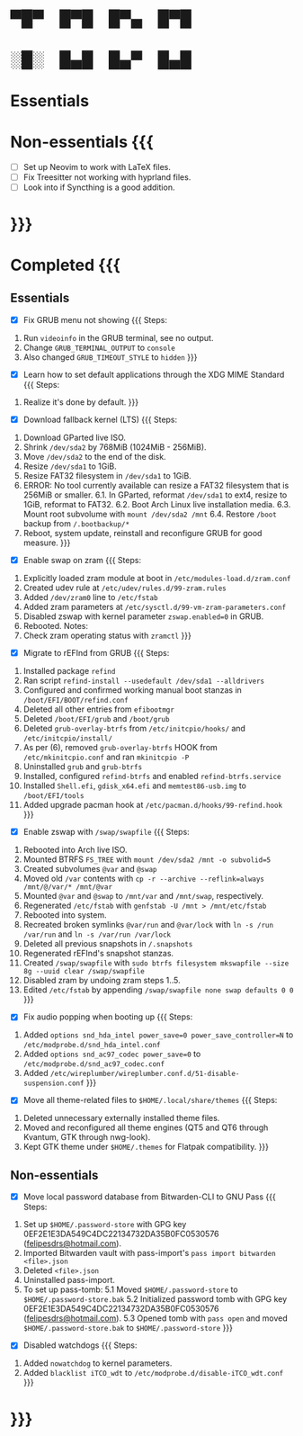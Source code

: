 
# ▀█▀ █▀█ █▀▄ █▀█
# ░█░ █▄█ █▄▀ █▄█


# Essentials

# Non-essentials {{{
- [ ] Set up Neovim to work with LaTeX files.
- [ ] Fix Treesitter not working with hyprland files.
- [ ] Look into if Syncthing is a good addition.
# }}}

# Completed {{{
## Essentials
- [x] Fix GRUB menu not showing {{{
Steps:
1. Run `videoinfo` in the GRUB terminal, see no output.
2. Change `GRUB_TERMINAL_OUTPUT` to `console`
3. Also changed `GRUB_TIMEOUT_STYLE` to `hidden` }}}

- [x] Learn how to set default applications through the XDG MIME Standard {{{
Steps:
1. Realize it's done by default. }}}

- [x] Download fallback kernel (LTS) {{{
Steps:
1. Download GParted live ISO.
2. Shrink `/dev/sda2` by 768MiB (1024MiB - 256MiB).
3. Move `/dev/sda2` to the end of the disk.
4. Resize `/dev/sda1` to 1GiB.
5. Resize FAT32 filesystem in `/dev/sda1` to 1GiB.
6. ERROR: No tool currently available can resize a FAT32 filesystem that is 256MiB or smaller.
6.1. In GParted, reformat `/dev/sda1` to ext4, resize to 1GiB, reformat to FAT32.
6.2. Boot Arch Linux live installation media.
6.3. Mount root subvolume with `mount /dev/sda2 /mnt`
6.4. Restore `/boot` backup from `/.bootbackup/*`
7. Reboot, system update, reinstall and reconfigure GRUB for good measure. }}}

- [x] Enable swap on zram {{{
Steps:
1. Explicitly loaded zram module at boot in `/etc/modules-load.d/zram.conf`
2. Created udev rule at `/etc/udev/rules.d/99-zram.rules`
3. Added `/dev/zram0` line to `/etc/fstab`
4. Added zram parameters at `/etc/sysctl.d/99-vm-zram-parameters.conf`
5. Disabled zswap with kernel parameter `zswap.enabled=0` in GRUB.
6. Rebooted.
Notes:
1. Check zram operating status with `zramctl` }}}

- [x] Migrate to rEFInd from GRUB {{{
Steps:
1. Installed package `refind`
2. Ran script `refind-install --usedefault /dev/sda1 --alldrivers`
3. Configured and confirmed working manual boot stanzas in `/boot/EFI/BOOT/refind.conf`
4. Deleted all other entries from `efibootmgr`
5. Deleted `/boot/EFI/grub` and `/boot/grub`
6. Deleted `grub-overlay-btrfs` from `/etc/initcpio/hooks/` and `/etc/initcpio/install/`
7. As per (6), removed `grub-overlay-btrfs` HOOK from `/etc/mkinitcpio.conf` and ran `mkinitcpio -P`
8. Uninstalled `grub` and `grub-btrfs`
9. Installed, configured `refind-btrfs` and enabled `refind-btrfs.service`
10. Installed `Shell.efi`, `gdisk_x64.efi` and `memtest86-usb.img` to `/boot/EFI/tools`
11. Added upgrade pacman hook at `/etc/pacman.d/hooks/99-refind.hook` }}}

- [x] Enable zswap with `/swap/swapfile` {{{
Steps:
1. Rebooted into Arch live ISO.
2. Mounted BTRFS `FS_TREE` with `mount /dev/sda2 /mnt -o subvolid=5`
3. Created subvolumes `@var` and `@swap`
4. Moved old `/var` contents with `cp -r --archive --reflink=always /mnt/@/var/* /mnt/@var`
5. Mounted `@var` and `@swap` to `/mnt/var` and `/mnt/swap`, respectively.
6. Regenerated `/etc/fstab` with `genfstab -U /mnt > /mnt/etc/fstab`
7. Rebooted into system.
8. Recreated broken symlinks `@var/run` and `@var/lock` with `ln -s /run /var/run` and `ln -s /var/run /var/lock`
9. Deleted all previous snapshots in `/.snapshots`
10. Regenerated rEFInd's snapshot stanzas.
11. Created `/swap/swapfile` with `sudo btrfs filesystem mkswapfile --size 8g --uuid clear /swap/swapfile`
12. Disabled zram by undoing zram steps 1..5.
13. Edited `/etc/fstab` by appending `/swap/swapfile none swap defaults 0 0` }}}

- [x] Fix audio popping when booting up {{{
Steps:
1. Added `options snd_hda_intel power_save=0 power_save_controller=N` to `/etc/modprobe.d/snd_hda_intel.conf`
2. Added `options snd_ac97_codec power_save=0` to `/etc/modprobe.d/snd_ac97_codec.conf`
3. Added `/etc/wireplumber/wireplumber.conf.d/51-disable-suspension.conf` }}}

- [x] Move all theme-related files to `$HOME/.local/share/themes` {{{
Steps:
1. Deleted unnecessary externally installed theme files.
2. Moved and reconfigured all theme engines (QT5 and QT6 through Kvantum, GTK through nwg-look).
3. Kept GTK theme under `$HOME/.themes` for Flatpak compatibility. }}}

## Non-essentials
- [x] Move local password database from Bitwarden-CLI to GNU Pass {{{
Steps:
1. Set up `$HOME/.password-store` with GPG key 0EF2E1E3DA549C4DC22134732DA35B0FC0530576 (felipesdrs@hotmail.com).
2. Imported Bitwarden vault with pass-import's `pass import bitwarden <file>.json`
3. Deleted `<file>.json`
4. Uninstalled pass-import.
5. To set up pass-tomb:
5.1 Moved `$HOME/.password-store` to `$HOME/.password-store.bak`
5.2 Initialized password tomb with GPG key 0EF2E1E3DA549C4DC22134732DA35B0FC0530576 (felipesdrs@hotmail.com).
5.3 Opened tomb with `pass open` and moved `$HOME/.password-store.bak` to `$HOME/.password-store` }}}

- [x] Disabled watchdogs {{{
Steps:
1. Added `nowatchdog` to kernel parameters.
2. Added `blacklist iTCO_wdt` to `/etc/modprobe.d/disable-iTCO_wdt.conf` }}}
# }}}

